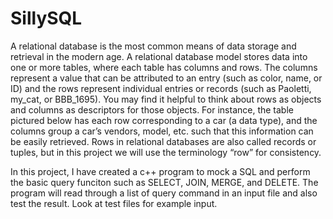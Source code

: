 # SillySQL

A relational database is the most common means of data storage and retrieval in the modern age. A relational database model stores data into one or more tables, where each table has columns and rows. The columns represent a value that can be attributed to an entry (such as color, name, or ID) and the rows represent individual entries or records (such as Paoletti, my_cat, or BBB_1695). You may find it helpful to think about rows as objects and columns as descriptors for those objects. For instance, the table pictured below has each row corresponding to a car (a data type), and the columns group a car’s vendors, model, etc. such that this information can be easily retrieved. Rows in relational databases are also called records or tuples, but in this project we will use the terminology “row” for consistency. 

In this project, I have created a c++ program to mock a SQL and perform the basic query funciton such as SELECT, JOIN, MERGE, and DELETE.
The program will read through a list of query command in an input file and also test the result. Look at test files for example input.

